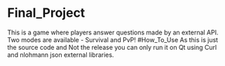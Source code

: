 # Final_Project
This is a game where players answer questions made by an external API.
Two modes are available - Survival and PvP!
#How_To_Use
As this is just the source code and Not the release you can only run it on Qt using Curl and nlohmann json external libraries.
